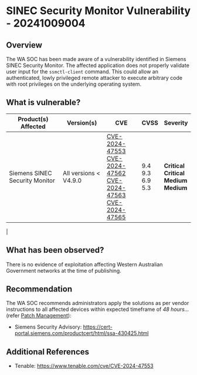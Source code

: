 # SINEC Security Monitor Vulnerability - 20241009004

## Overview

The WA SOC has been made aware of a vulnerability identified in Siemens SINEC Security Monitor. The affected application does not properly validate user input for the `ssmctl-client` command. This could allow an authenticated, lowly privileged remote attacker to execute arbitrary code with root privileges on the underlying operating system.

## What is vulnerable?

| Product(s) Affected    | Version(s) | CVE                                                               | CVSS | Severity     |
| ---------------------- | ---------- | ----------------------------------------------------------------- | ---- | ------------ |
| Siemens SINEC Security Monitor | All versions < V4.9.0   | [CVE-2024-47553](https://nvd.nist.gov/vuln/detail/CVE-2024-47553) <br>[CVE-2024-47562](https://nvd.nist.gov/vuln/detail/CVE-2024-47562) <br>[CVE-2024-47563](https://nvd.nist.gov/vuln/detail/CVE-2024-47563)<br>[CVE-2024-47565](https://nvd.nist.gov/vuln/detail/CVE-2024-47565) | 9.4 <br> 9.3 <br> 6.9 <br> 5.3| **Critical** <br> **Critical** <br> **Medium**<br>**Medium**|
| 

## What has been observed?

There is no evidence of exploitation affecting Western Australian Government networks at the time of publishing.

## Recommendation

The WA SOC recommends administrators apply the solutions as per vendor instructions to all affected devices within expected timeframe of *48 hours...* (refer [Patch Management](../guidelines/patch-management.md)):

- Siemens Security Advisory: <https://cert-portal.siemens.com/productcert/html/ssa-430425.html>

## Additional References

- Tenable: <https://www.tenable.com/cve/CVE-2024-47553>
